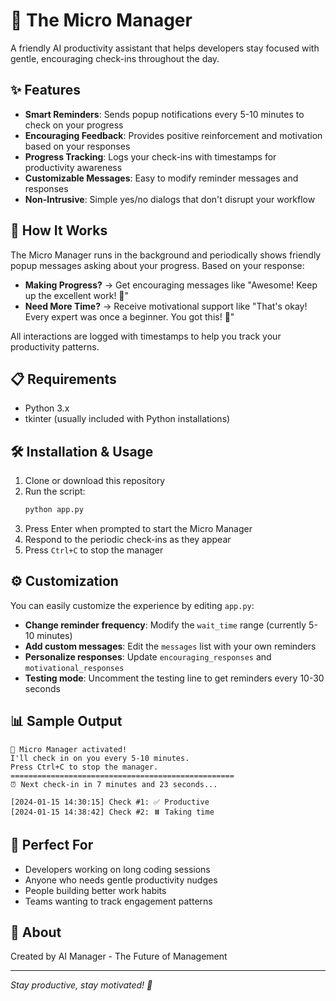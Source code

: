 # 🤖 The Micro Manager

A friendly AI productivity assistant that helps developers stay focused with gentle, encouraging check-ins throughout the day.

## ✨ Features

- **Smart Reminders**: Sends popup notifications every 5-10 minutes to check on your progress
- **Encouraging Feedback**: Provides positive reinforcement and motivation based on your responses
- **Progress Tracking**: Logs your check-ins with timestamps for productivity awareness
- **Customizable Messages**: Easy to modify reminder messages and responses
- **Non-Intrusive**: Simple yes/no dialogs that don't disrupt your workflow

## 🚀 How It Works

The Micro Manager runs in the background and periodically shows friendly popup messages asking about your progress. Based on your response:

- **Making Progress?** → Get encouraging messages like "Awesome! Keep up the excellent work! 🎉"
- **Need More Time?** → Receive motivational support like "That's okay! Every expert was once a beginner. You got this! 💪"

All interactions are logged with timestamps to help you track your productivity patterns.

## 📋 Requirements

- Python 3.x
- tkinter (usually included with Python installations)

## 🛠️ Installation & Usage

1. Clone or download this repository
2. Run the script:
   ```bash
   python app.py
   ```
3. Press Enter when prompted to start the Micro Manager
4. Respond to the periodic check-ins as they appear
5. Press `Ctrl+C` to stop the manager

## ⚙️ Customization

You can easily customize the experience by editing `app.py`:

- **Change reminder frequency**: Modify the `wait_time` range (currently 5-10 minutes)
- **Add custom messages**: Edit the `messages` list with your own reminders
- **Personalize responses**: Update `encouraging_responses` and `motivational_responses`
- **Testing mode**: Uncomment the testing line to get reminders every 10-30 seconds

## 📊 Sample Output

```
🤖 Micro Manager activated!
I'll check in on you every 5-10 minutes.
Press Ctrl+C to stop the manager.
==================================================
⏰ Next check-in in 7 minutes and 23 seconds...

[2024-01-15 14:30:15] Check #1: ✅ Productive
[2024-01-15 14:38:42] Check #2: ⏸️ Taking time
```

## 🎯 Perfect For

- Developers working on long coding sessions
- Anyone who needs gentle productivity nudges
- People building better work habits
- Teams wanting to track engagement patterns

## 🤝 About

Created by AI Manager - The Future of Management

---

_Stay productive, stay motivated! 🚀_
